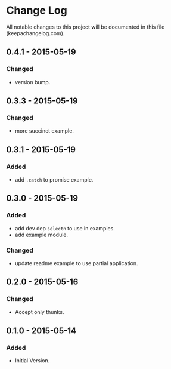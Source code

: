 # Change Log
All notable changes to this project will be documented in this file (keepachangelog.com).

## 0.4.1 - 2015-05-19
### Changed
- version bump.

## 0.3.3 - 2015-05-19
### Changed
- more succinct example.

## 0.3.1 - 2015-05-19
### Added
- add `.catch` to promise example.

## 0.3.0 - 2015-05-19
### Added
- add dev dep `selectn` to use in examples.
- add example module.

### Changed
- update readme example to use partial application.

## 0.2.0 - 2015-05-16
### Changed
- Accept only thunks.

## 0.1.0 - 2015-05-14
### Added
- Initial Version.
